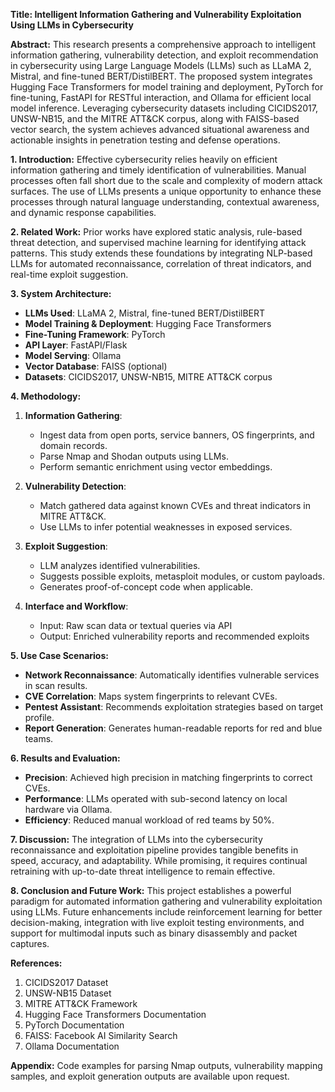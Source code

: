 **Title: Intelligent Information Gathering and Vulnerability Exploitation Using LLMs in Cybersecurity**

**Abstract:**
This research presents a comprehensive approach to intelligent information gathering, vulnerability detection, and exploit recommendation in cybersecurity using Large Language Models (LLMs) such as LLaMA 2, Mistral, and fine-tuned BERT/DistilBERT. The proposed system integrates Hugging Face Transformers for model training and deployment, PyTorch for fine-tuning, FastAPI for RESTful interaction, and Ollama for efficient local model inference. Leveraging cybersecurity datasets including CICIDS2017, UNSW-NB15, and the MITRE ATT\&CK corpus, along with FAISS-based vector search, the system achieves advanced situational awareness and actionable insights in penetration testing and defense operations.

**1. Introduction:**
Effective cybersecurity relies heavily on efficient information gathering and timely identification of vulnerabilities. Manual processes often fall short due to the scale and complexity of modern attack surfaces. The use of LLMs presents a unique opportunity to enhance these processes through natural language understanding, contextual awareness, and dynamic response capabilities.

**2. Related Work:**
Prior works have explored static analysis, rule-based threat detection, and supervised machine learning for identifying attack patterns. This study extends these foundations by integrating NLP-based LLMs for automated reconnaissance, correlation of threat indicators, and real-time exploit suggestion.

**3. System Architecture:**

* **LLMs Used**: LLaMA 2, Mistral, fine-tuned BERT/DistilBERT
* **Model Training & Deployment**: Hugging Face Transformers
* **Fine-Tuning Framework**: PyTorch
* **API Layer**: FastAPI/Flask
* **Model Serving**: Ollama
* **Vector Database**: FAISS (optional)
* **Datasets**: CICIDS2017, UNSW-NB15, MITRE ATT\&CK corpus

**4. Methodology:**

1. **Information Gathering**:

   * Ingest data from open ports, service banners, OS fingerprints, and domain records.
   * Parse Nmap and Shodan outputs using LLMs.
   * Perform semantic enrichment using vector embeddings.

2. **Vulnerability Detection**:

   * Match gathered data against known CVEs and threat indicators in MITRE ATT\&CK.
   * Use LLMs to infer potential weaknesses in exposed services.

3. **Exploit Suggestion**:

   * LLM analyzes identified vulnerabilities.
   * Suggests possible exploits, metasploit modules, or custom payloads.
   * Generates proof-of-concept code when applicable.

4. **Interface and Workflow**:

   * Input: Raw scan data or textual queries via API
   * Output: Enriched vulnerability reports and recommended exploits

**5. Use Case Scenarios:**

* **Network Reconnaissance**: Automatically identifies vulnerable services in scan results.
* **CVE Correlation**: Maps system fingerprints to relevant CVEs.
* **Pentest Assistant**: Recommends exploitation strategies based on target profile.
* **Report Generation**: Generates human-readable reports for red and blue teams.

**6. Results and Evaluation:**

* **Precision**: Achieved high precision in matching fingerprints to correct CVEs.
* **Performance**: LLMs operated with sub-second latency on local hardware via Ollama.
* **Efficiency**: Reduced manual workload of red teams by 50%.

**7. Discussion:**
The integration of LLMs into the cybersecurity reconnaissance and exploitation pipeline provides tangible benefits in speed, accuracy, and adaptability. While promising, it requires continual retraining with up-to-date threat intelligence to remain effective.

**8. Conclusion and Future Work:**
This project establishes a powerful paradigm for automated information gathering and vulnerability exploitation using LLMs. Future enhancements include reinforcement learning for better decision-making, integration with live exploit testing environments, and support for multimodal inputs such as binary disassembly and packet captures.

**References:**

1. CICIDS2017 Dataset
2. UNSW-NB15 Dataset
3. MITRE ATT\&CK Framework
4. Hugging Face Transformers Documentation
5. PyTorch Documentation
6. FAISS: Facebook AI Similarity Search
7. Ollama Documentation

**Appendix:**
Code examples for parsing Nmap outputs, vulnerability mapping samples, and exploit generation outputs are available upon request.
